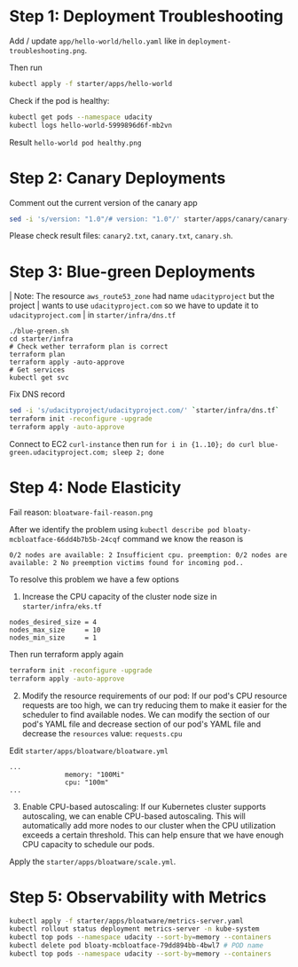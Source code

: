 # Step 1: Deployment Troubleshooting

Add / update `app/hello-world/hello.yaml` like in `deployment-troubleshooting.png`.

Then run
```sh
kubectl apply -f starter/apps/hello-world
```

Check if the pod is healthy:

```sh
kubectl get pods --namespace udacity
kubectl logs hello-world-5999896d6f-mb2vn
```

Result `hello-world pod healthy.png`

# Step 2: Canary Deployments

Comment out the current version of the canary app
```sh
sed -i 's/version: "1.0"/# version: "1.0"/' starter/apps/canary/canary-svc.yml
```

Please check result files: `canary2.txt`, `canary.txt`, `canary.sh`.

# Step 3: Blue-green Deployments

| Note: The resource `aws_route53_zone` had name `udacityproject` but the project
| wants to use `udacityproject.com` so we have to update it to `udacityproject.com`
| in `starter/infra/dns.tf`

```
./blue-green.sh
cd starter/infra
# Check wether terraform plan is correct
terraform plan
terraform apply -auto-approve
# Get services
kubectl get svc
```

Fix DNS record

```sh
sed -i 's/udacityproject/udacityproject.com/' `starter/infra/dns.tf`
terraform init -reconfigure -upgrade
terraform apply -auto-approve
```

Connect to EC2 `curl-instance` then run `for i in {1..10}; do curl blue-green.udacityproject.com; sleep 2; done`

# Step 4: Node Elasticity
Fail reason: `bloatware-fail-reason.png`

After we identify the problem using `kubectl describe pod bloaty-mcbloatface-66dd4b7b5b-24cqf` command we know the reason is

```
0/2 nodes are available: 2 Insufficient cpu. preemption: 0/2 nodes are available: 2 No preemption victims found for incoming pod..
```

To resolve this problem we have a few options

1. Increase the CPU capacity of the cluster node size in `starter/infra/eks.tf`

```
nodes_desired_size = 4
nodes_max_size     = 10
nodes_min_size     = 1
```

Then run terraform apply again

```sh
terraform init -reconfigure -upgrade
terraform apply -auto-approve
```

2. Modify the resource requirements of our pod: If our pod's CPU resource requests are too high, we can try reducing them to make it easier for the scheduler to find available nodes. We can modify the section of our pod's YAML file and decrease section of our pod's YAML file and decrease the `resources` value: `requests.cpu`

Edit `starter/apps/bloatware/bloatware.yml`

```
...
              memory: "100Mi"
              cpu: "100m"
...
```

3. Enable CPU-based autoscaling: If our Kubernetes cluster supports autoscaling, we can enable CPU-based autoscaling. This will automatically add more nodes to our cluster when the CPU utilization exceeds a certain threshold. This can help ensure that we have enough CPU capacity to schedule our pods.

Apply the `starter/apps/bloatware/scale.yml`.

# Step 5: Observability with Metrics

```sh
kubectl apply -f starter/apps/bloatware/metrics-server.yaml
kubectl rollout status deployment metrics-server -n kube-system
kubectl top pods --namespace udacity --sort-by=memory --containers
kubectl delete pod bloaty-mcbloatface-79dd894bb-4bwl7 # POD name
kubectl top pods --namespace udacity --sort-by=memory --containers
```
